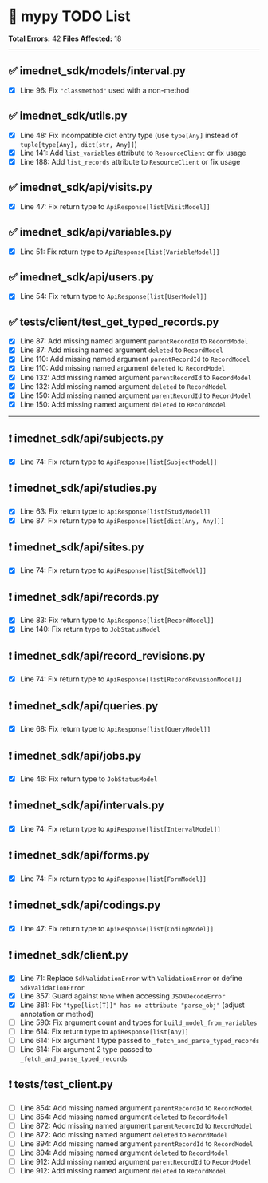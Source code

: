 # 📝 mypy TODO List

**Total Errors:** 42
**Files Affected:** 18

---

## ✅ imednet_sdk/models/interval.py

- [x] Line 96: Fix `"classmethod"` used with a non-method

## ✅ imednet_sdk/utils.py

- [x] Line 48: Fix incompatible dict entry type (use `type[Any]` instead of `tuple[type[Any], dict[str, Any]]`)
- [x] Line 141: Add `list_variables` attribute to `ResourceClient` or fix usage
- [x] Line 188: Add `list_records` attribute to `ResourceClient` or fix usage

## ✅ imednet_sdk/api/visits.py

- [x] Line 47: Fix return type to `ApiResponse[list[VisitModel]]`

## ✅ imednet_sdk/api/variables.py

- [x] Line 51: Fix return type to `ApiResponse[list[VariableModel]]`

## ✅ imednet_sdk/api/users.py

- [x] Line 54: Fix return type to `ApiResponse[list[UserModel]]`

## ✅ tests/client/test_get_typed_records.py

- [x] Line 87: Add missing named argument `parentRecordId` to `RecordModel`
- [x] Line 87: Add missing named argument `deleted` to `RecordModel`
- [x] Line 110: Add missing named argument `parentRecordId` to `RecordModel`
- [x] Line 110: Add missing named argument `deleted` to `RecordModel`
- [x] Line 132: Add missing named argument `parentRecordId` to `RecordModel`
- [x] Line 132: Add missing named argument `deleted` to `RecordModel`
- [x] Line 150: Add missing named argument `parentRecordId` to `RecordModel`
- [x] Line 150: Add missing named argument `deleted` to `RecordModel`

---

## ❗ imednet_sdk/api/subjects.py

- [x] Line 74: Fix return type to `ApiResponse[list[SubjectModel]]`

## ❗ imednet_sdk/api/studies.py

- [x] Line 63: Fix return type to `ApiResponse[list[StudyModel]]`
- [x] Line 87: Fix return type to `ApiResponse[list[dict[Any, Any]]]`

## ❗ imednet_sdk/api/sites.py

- [x] Line 74: Fix return type to `ApiResponse[list[SiteModel]]`

## ❗ imednet_sdk/api/records.py

- [x] Line 83: Fix return type to `ApiResponse[list[RecordModel]]`
- [x] Line 140: Fix return type to `JobStatusModel`

## ❗ imednet_sdk/api/record_revisions.py

- [x] Line 74: Fix return type to `ApiResponse[list[RecordRevisionModel]]`

## ❗ imednet_sdk/api/queries.py

- [x] Line 68: Fix return type to `ApiResponse[list[QueryModel]]`

## ❗ imednet_sdk/api/jobs.py

- [x] Line 46: Fix return type to `JobStatusModel`

## ❗ imednet_sdk/api/intervals.py

- [x] Line 74: Fix return type to `ApiResponse[list[IntervalModel]]`

## ❗ imednet_sdk/api/forms.py

- [x] Line 74: Fix return type to `ApiResponse[list[FormModel]]`

## ❗ imednet_sdk/api/codings.py

- [x] Line 47: Fix return type to `ApiResponse[list[CodingModel]]`

## ❗ imednet_sdk/client.py

- [x] Line 71: Replace `SdkValidationError` with `ValidationError` or define `SdkValidationError`
- [x] Line 357: Guard against `None` when accessing `JSONDecodeError`
- [x] Line 381: Fix `"type[list[T]]" has no attribute "parse_obj"` (adjust annotation or method)
- [ ] Line 590: Fix argument count and types for `build_model_from_variables`
- [ ] Line 614: Fix return type to `ApiResponse[list[Any]]`
- [ ] Line 614: Fix argument 1 type passed to `_fetch_and_parse_typed_records`
- [ ] Line 614: Fix argument 2 type passed to `_fetch_and_parse_typed_records`

## ❗ tests/test_client.py

- [ ] Line 854: Add missing named argument `parentRecordId` to `RecordModel`
- [ ] Line 854: Add missing named argument `deleted` to `RecordModel`
- [ ] Line 872: Add missing named argument `parentRecordId` to `RecordModel`
- [ ] Line 872: Add missing named argument `deleted` to `RecordModel`
- [ ] Line 894: Add missing named argument `parentRecordId` to `RecordModel`
- [ ] Line 894: Add missing named argument `deleted` to `RecordModel`
- [ ] Line 912: Add missing named argument `parentRecordId` to `RecordModel`
- [ ] Line 912: Add missing named argument `deleted` to `RecordModel`

